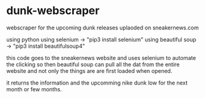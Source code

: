 # dunk-webscraper
webscraper for the upcoming dunk releases uplaoded on sneakernews.com

using python
using selenium -> "pip3 install selenium"
using beautiful soup  -> "pip3 install beautifulsoup4"

this code goes to the sneakernews website and uses selenium to automate the clicking so then beautiful soup can pull all the dat from the entire website
and not only the things are are first loaded when opened.

it returns the information and the upcomming nike dunk low for the next month or few months.

